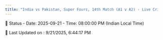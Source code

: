 ```yaml
---
title: "India vs Pakistan, Super Fours, 14th Match (A1 v A2) - Live Cricket Score"
--- 
```


📑 Status - Date: 2025-09-21 - Time: 08:00:00 PM (Indian Local Time)

📝 Last Updated on : 9/21/2025, 6:44:17 PM  

